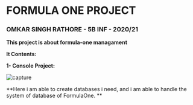 # FORMULA ONE PROJECT
### OMKAR SINGH RATHORE - 5B INF - 2020/21  

**This project is about formula-one managament**

**It Contents:**

**1- Console Project:**

![capture](https://user-images.githubusercontent.com/61886825/100287567-272ef500-2f75-11eb-9633-9c9b43ad7e3f.PNG)

**Here i am able to create databases i need, and i am able  to handle the system of database of FormulaOne. **

